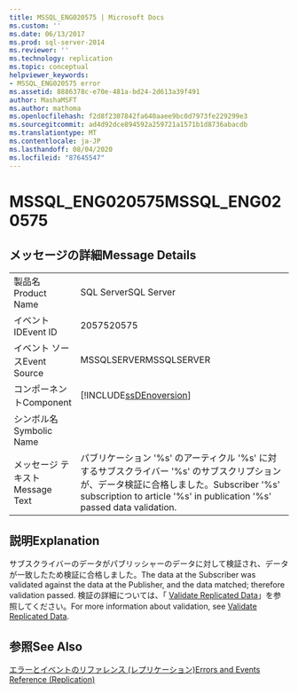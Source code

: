 ```yaml
---
title: MSSQL_ENG020575 | Microsoft Docs
ms.custom: ''
ms.date: 06/13/2017
ms.prod: sql-server-2014
ms.reviewer: ''
ms.technology: replication
ms.topic: conceptual
helpviewer_keywords:
- MSSQL_ENG020575 error
ms.assetid: 8886378c-e70e-481a-bd24-2d613a39f491
author: MashaMSFT
ms.author: mathoma
ms.openlocfilehash: f2d8f2307842fa640aaee9bc0d7973fe229299e3
ms.sourcegitcommit: ad4d92dce894592a259721a1571b1d8736abacdb
ms.translationtype: MT
ms.contentlocale: ja-JP
ms.lasthandoff: 08/04/2020
ms.locfileid: "87645547"
---
```

# <a name="mssql_eng020575"></a><span data-ttu-id="f56e4-102">MSSQL_ENG020575</span><span class="sxs-lookup"><span data-stu-id="f56e4-102">MSSQL_ENG020575</span></span>
    
## <a name="message-details"></a><span data-ttu-id="f56e4-103">メッセージの詳細</span><span class="sxs-lookup"><span data-stu-id="f56e4-103">Message Details</span></span>  
  
|||  
|-|-|  
|<span data-ttu-id="f56e4-104">製品名</span><span class="sxs-lookup"><span data-stu-id="f56e4-104">Product Name</span></span>|<span data-ttu-id="f56e4-105">SQL Server</span><span class="sxs-lookup"><span data-stu-id="f56e4-105">SQL Server</span></span>|  
|<span data-ttu-id="f56e4-106">イベント ID</span><span class="sxs-lookup"><span data-stu-id="f56e4-106">Event ID</span></span>|<span data-ttu-id="f56e4-107">20575</span><span class="sxs-lookup"><span data-stu-id="f56e4-107">20575</span></span>|  
|<span data-ttu-id="f56e4-108">イベント ソース</span><span class="sxs-lookup"><span data-stu-id="f56e4-108">Event Source</span></span>|<span data-ttu-id="f56e4-109">MSSQLSERVER</span><span class="sxs-lookup"><span data-stu-id="f56e4-109">MSSQLSERVER</span></span>|  
|<span data-ttu-id="f56e4-110">コンポーネント</span><span class="sxs-lookup"><span data-stu-id="f56e4-110">Component</span></span>|[!INCLUDE[ssDEnoversion](../../includes/ssdenoversion-md.md)]|  
|<span data-ttu-id="f56e4-111">シンボル名</span><span class="sxs-lookup"><span data-stu-id="f56e4-111">Symbolic Name</span></span>||  
|<span data-ttu-id="f56e4-112">メッセージ テキスト</span><span class="sxs-lookup"><span data-stu-id="f56e4-112">Message Text</span></span>|<span data-ttu-id="f56e4-113">パブリケーション '%s' のアーティクル '%s' に対するサブスクライバー '%s' のサブスクリプションが、データ検証に合格しました。</span><span class="sxs-lookup"><span data-stu-id="f56e4-113">Subscriber '%s' subscription to article '%s' in publication '%s' passed data validation.</span></span>|  
  
## <a name="explanation"></a><span data-ttu-id="f56e4-114">説明</span><span class="sxs-lookup"><span data-stu-id="f56e4-114">Explanation</span></span>  
 <span data-ttu-id="f56e4-115">サブスクライバーのデータがパブリッシャーのデータに対して検証され、データが一致したため検証に合格しました。</span><span class="sxs-lookup"><span data-stu-id="f56e4-115">The data at the Subscriber was validated against the data at the Publisher, and the data matched; therefore validation passed.</span></span> <span data-ttu-id="f56e4-116">検証の詳細については、「 [Validate Replicated Data](validate-data-at-the-subscriber.md)」を参照してください。</span><span class="sxs-lookup"><span data-stu-id="f56e4-116">For more information about validation, see [Validate Replicated Data](validate-data-at-the-subscriber.md).</span></span>  
  
## <a name="see-also"></a><span data-ttu-id="f56e4-117">参照</span><span class="sxs-lookup"><span data-stu-id="f56e4-117">See Also</span></span>  
 [<span data-ttu-id="f56e4-118">エラーとイベントのリファレンス &#40;レプリケーション&#41;</span><span class="sxs-lookup"><span data-stu-id="f56e4-118">Errors and Events Reference &#40;Replication&#41;</span></span>](errors-and-events-reference-replication.md)  
  
  
